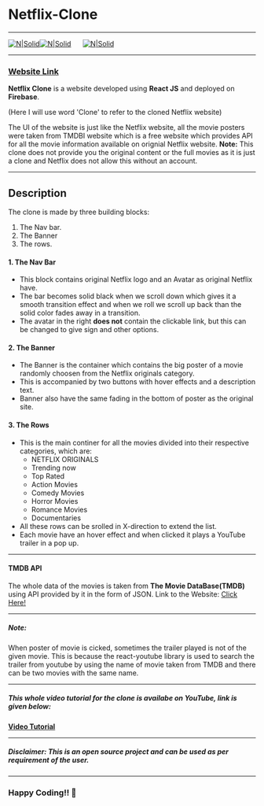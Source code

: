 # Netflix-Clone
***
[![N|Solid](https://upload.wikimedia.org/wikipedia/commons/thumb/a/a7/React-icon.svg/70px-React-icon.svg.png)](https://reactjs.org/)[![N|Solid](https://img.icons8.com/color/48/000000/firebase.png)](https://firebase.google.com/) &nbsp; &nbsp;&nbsp; [![N|Solid](http://www.simpleimageresizer.com/_uploads/photos/84870d60/tmdb_50x50.png)](https://www.themoviedb.org/)
***
### [Website Link](https://netflix-995b1.web.app/)
**Netflix Clone** is a website developed using **React JS** and deployed on **Firebase**.

(Here I will use word 'Clone' to refer to the cloned Netflix website)

The UI of the website is just like the Netflix website, all the movie posters were taken from TMDBI website which is a free website which provides API for all the movie information available on orignial Netflix website.
**Note:** This clone does not provide you the original content or the full movies as it is just a clone and Netflix does not allow this without an account.
***
## Description

The clone is made by three building blocks:
1. The Nav bar.
2. The Banner
3. The rows.

#### 1. The Nav Bar
- This block contains original Netflix logo and an Avatar as original Netflix have.
- The bar becomes solid black when we scroll down which gives it a smooth transition effect and when we roll we scroll up back than the solid color fades away in a transition.
- The avatar in the right **does not** contain the clickable link, but this can be changed to give sign and other options.

#### 2. The Banner
- The Banner is the container which contains the big poster of a movie randomly choosen from the Netflix originals category.
- This is accompanied by two buttons with hover effects and a description text.
- Banner also have the same fading in the bottom of poster as the original site.

#### 3. The Rows
- This is the main continer for all the movies divided into their respective categories, which are: 
   * NETFLIX ORIGINALS
   * Trending now
   * Top Rated
   * Action Movies
   * Comedy Movies
   * Horror Movies
   * Romance Movies
   * Documentaries
- All these rows can be srolled in X-direction to extend the list.
- Each movie have an hover effect and when clicked it plays a YouTube trailer in a pop up.
***
#### TMDB API
The whole data of the movies is taken from **The Movie DataBase(TMDB)** using API provided by it in the form of JSON.
Link to the Website: [Click Here!](https://www.themoviedb.org/)
***
##### Note:
When poster of movie is cicked, sometimes the trailer played is not of the given movie. This is because the react-youtube library is used to search the trailer from youtube by using the name of movie taken from TMDB and there can be two movies with the same name.
***
##### This whole video tutorial for the clone is availabe on YouTube, link is given below: 
[**Video Tutorial**](https://www.youtube.com/watch?v=XtMThy8QKqU)
***
##### Disclaimer: This is an open source project and can be used as per requirement of the user.
****

### Happy Coding!! 🙂



